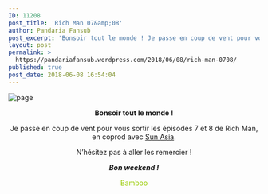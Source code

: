 ```yaml
---
ID: 11208
post_title: 'Rich Man 07&amp;08'
author: Pandaria Fansub
post_excerpt: 'Bonsoir tout le monde ! Je passe en coup de vent pour vous sortir les &eacute;pisodes 7 et 8 de Rich Man, en coprod avec Sun Asia. N&rsquo;h&eacute;sitez pas &agrave; aller les remercier ! Bon weekend ! Bamboo Publicit&eacute;s'
layout: post
permalink: >
  https://pandariafansub.wordpress.com/2018/06/08/rich-man-0708/
published: true
post_date: 2018-06-08 16:54:04
---
```

<p><img data-attachment-id="4549" data-permalink="https://pandariafansub.wordpress.com/2018/06/08/rich-man-0708/page-56/" data-orig-file="https://pandariafansub.files.wordpress.com/2018/06/page1.jpg?w=705" data-orig-size="1000,600" data-comments-opened="1" data-image-meta="{&quot;aperture&quot;:&quot;0&quot;,&quot;credit&quot;:&quot;&quot;,&quot;camera&quot;:&quot;&quot;,&quot;caption&quot;:&quot;&quot;,&quot;created_timestamp&quot;:&quot;0&quot;,&quot;copyright&quot;:&quot;&quot;,&quot;focal_length&quot;:&quot;0&quot;,&quot;iso&quot;:&quot;0&quot;,&quot;shutter_speed&quot;:&quot;0&quot;,&quot;title&quot;:&quot;&quot;,&quot;orientation&quot;:&quot;0&quot;}" data-image-title="page" data-image-description="" data-medium-file="https://pandariafansub.files.wordpress.com/2018/06/page1.jpg?w=705?w=300" data-large-file="https://pandariafansub.files.wordpress.com/2018/06/page1.jpg?w=705?w=705" class=" size-full wp-image-4549 aligncenter" src="https://pandariafansub.files.wordpress.com/2018/06/page1.jpg?w=705" alt="page" srcset="https://pandariafansub.files.wordpress.com/2018/06/page1.jpg?w=705 705w, https://pandariafansub.files.wordpress.com/2018/06/page1.jpg?w=150 150w, https://pandariafansub.files.wordpress.com/2018/06/page1.jpg?w=300 300w, https://pandariafansub.files.wordpress.com/2018/06/page1.jpg?w=768 768w, https://pandariafansub.files.wordpress.com/2018/06/page1.jpg 1000w" sizes="(max-width: 705px) 100vw, 705px"   /></p>
<p style="text-align:center;"><strong>Bonsoir tout le monde !</strong></p>
<p style="text-align:center;">Je passe en coup de vent pour vous sortir les épisodes 7 et 8 de Rich Man, en coprod avec <a href="http://sunasia.eklablog.com/"  rel="noopener">Sun Asia</a>.</p>
<p style="text-align:center;">N&rsquo;hésitez pas à aller les remercier !</p>
<p style="text-align:center;"><strong><em>Bon weekend !</em></strong></p>
<p style="text-align:center;"><span style="color:#99cc00;">Bamboo</span></p>